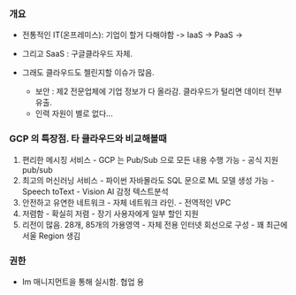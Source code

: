 ### 개요
- 전통적인 IT(온프레미스): 기업이 할거 다해야함 -> IaaS -> PaaS -> 
- 그리고 SaaS : 구글클라우드 자체. 

- 그래도 클라우드도 첼린지할 이슈가 많음.
  - 보안 : 제2 전문업체에 기업 정보가 다 올라감. 클라우드가 털리면 데이터 전부 유출.
  - 인력 자원이 별로 없다...

### GCP 의 특장점. 타 클라우드와 비교해볼때 
  1. 편리한 메시징 서비스
    - GCP 는 Pub/Sub 으로 모든 내용 수행 가능
    - 공식 지원 pub/sub 
  2. 최고의 머신러닝 서비스
    - 파이썬 자바몰라도 SQL 문으로 ML 모델 생성 가능
    - Speech toText
    - Vision AI 감정 텍스트분석
  3. 안전하고 유연한 네트워크
    - 자체 네트워크 라인.
    - 전역적인 VPC
  4. 저렴함
    - 확실히 저렴
    - 장기 사용자에게 일부 할인 지원
  5. 리전이 많음. 28개, 85개의 가용영역
    - 자체 전용 인터넷 회선으로 구성
    - 꽤 최근에 서울 Region 생김

### 권한
- Im 매니지먼트을 통해 실시함. 협업 용 
